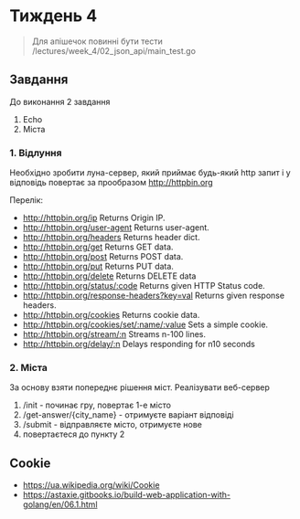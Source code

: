 # Тиждень 4

>Для апішечок повинні бути тести
> /lectures/week_4/02_json_api/main_test.go

## Завдання

До виконання 2 завдання

1. Echo
2. Міста

### 1. Відлуння

Необхідно зробити луна-сервер, який приймає будь-який http запит і у відповідь повертає за прообразом http://httpbin.org

Перелік:

- http://httpbin.org/ip Returns Origin IP.
- http://httpbin.org/user-agent Returns user-agent.
- http://httpbin.org/headers Returns header dict.
- http://httpbin.org/get Returns GET data.
- http://httpbin.org/post Returns POST data.
- http://httpbin.org/put Returns PUT data.
- http://httpbin.org/delete Returns DELETE data
- http://httpbin.org/status/:code Returns given HTTP Status code.
- http://httpbin.org/response-headers?key=val Returns given response headers.
- http://httpbin.org/cookies Returns cookie data.
- http://httpbin.org/cookies/set/:name/:value Sets a simple cookie.
- http://httpbin.org/stream/:n Streams n-100 lines.
- http://httpbin.org/delay/:n Delays responding for n10 seconds

### 2. Міста

За основу взяти попереднє рішення міст. Реалізувати веб-сервер

1) /init - починає гру, повертає 1-е місто
2) /get-answer/{city_name} - отримуєте варіант відповіді
3) /submit - відправляєте місто, отримуєте нове
4) повертаєтеся до пункту 2


## Cookie
- https://ua.wikipedia.org/wiki/Cookie
- https://astaxie.gitbooks.io/build-web-application-with-golang/en/06.1.html